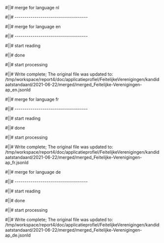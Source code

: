 #||# merge for language nl   

#||# -------------------------------------  

#||# merge for language en   

#||# -------------------------------------  

#||# start reading  

#||# done  

#||# start processing  

#||# Write complete; The original file was updated to: /tmp/workspace/report4/doc/applicatieprofiel/FeitelijkeVerenigingen/kandidaatstandaard/2021-06-22/merged/merged_Feitelijke-Verenigingen-ap_en.jsonld  

#||# merge for language fr   

#||# -------------------------------------  

#||# start reading  

#||# done  

#||# start processing  

#||# Write complete; The original file was updated to: /tmp/workspace/report4/doc/applicatieprofiel/FeitelijkeVerenigingen/kandidaatstandaard/2021-06-22/merged/merged_Feitelijke-Verenigingen-ap_fr.jsonld  

#||# merge for language de   

#||# -------------------------------------  

#||# start reading  

#||# done  

#||# start processing  

#||# Write complete; The original file was updated to: /tmp/workspace/report4/doc/applicatieprofiel/FeitelijkeVerenigingen/kandidaatstandaard/2021-06-22/merged/merged_Feitelijke-Verenigingen-ap_de.jsonld  

